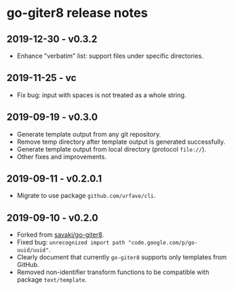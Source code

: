 # go-giter8 release notes

## 2019-12-30 - v0.3.2

- Enhance "verbatim" list: support files under specific directories.


## 2019-11-25 - vc

- Fix bug: input with spaces is not treated as a whole string.


## 2019-09-19 - v0.3.0

- Generate template output from any git repository.
- Remove temp directory after template output is generated successfully.
- Generate template output from local directory (protocol `file://`).
- Other fixes and improvements.


## 2019-09-11 - v0.2.0.1

- Migrate to use package `github.com/urfave/cli`.


## 2019-09-10 - v0.2.0

- Forked from [savaki/go-giter8](https://github.com/savaki/go-giter8).
- Fixed bug: `unrecognized import path "code.google.com/p/go-uuid/uuid"`.
- Clearly document that currently `go-giter8` supports only templates from GitHub.
- Removed non-identifier transform functions to be compatible with package `text/template`.
